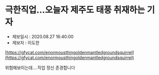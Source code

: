 # 극한직업...오늘자 제주도 태풍 취재하는 기자

- 제보일시 : 2020.08.27 16:40:00
- 제보자 : 이도한

[https://gfycat.com/enormousthingoldenmantledgroundsquirrel](https://gfycat.com/enormousthingoldenmantledgroundsquirrel)

위험해보이는데....직업 정신 존경합니다